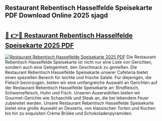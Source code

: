 ## Restaurant Rebentisch Hasselfelde Speisekarte PDF Download Online 2025 sjagd

# <h2><a href="http://gca9goq.nevu.top/?p=Restaurant+Rebentisch+Hasselfelde+Speisekarte">🔗 👉🔴 Restaurant Rebentisch Hasselfelde Speisekarte 2025 PDF</a></h2>

[![Restaurant Rebentisch Hasselfelde Speisekarte 2025 PDF](https://i.imgur.com/dBaPXMq.png)](http://gca9goq.nevu.top/?p=Restaurant+Rebentisch+Hasselfelde+Speisekarte)
Die Restaurant Rebentisch Hasselfelde Speisekarte ist nicht nur eine Liste von Gerichten, sondern auch eine Gelegenheit, den Geschmack zu genießen. Die Restaurant Rebentisch Hasselfelde Speisekarte unserer Cafeteria bietet einen speziellen Bereich für leichte und frische Salate. Für diejenigen, die Fleisch bevorzugen, bieten wir eine umfangreiche Auswahl an Gerichten auf der Restaurant Rebentisch Hasselfelde Speisekarte an: Rindfleisch, Schweinefleisch, Huhn und Fisch. Unseren Auserwählten bieten wir Gourmet-Gerichte wie Schaschlik und Steak an, die bei lebendem Feuer zubereitet werden. Unsere Restaurant Rebentisch Hasselfelde Speisekarte bietet eine große Auswahl an Desserts, von klassischen Torten und Kuchen bis hin zu exquisiten Crème Brûlée und Schokoladenpyramiden.
